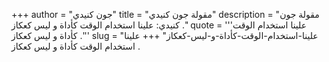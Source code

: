 +++
author = "جون كنيدي"
title = "مقولة جون كنيدي"
description = "مقولة جون كنيدي: علينا استخدام الوقت كأداة و ليس كعكاز ."
quote = '''علينا استخدام الوقت كأداة و ليس كعكاز .'''
slug = "علينا-استخدام-الوقت-كأداة-و-ليس-كعكاز"
+++
علينا استخدام الوقت كأداة و ليس كعكاز .
